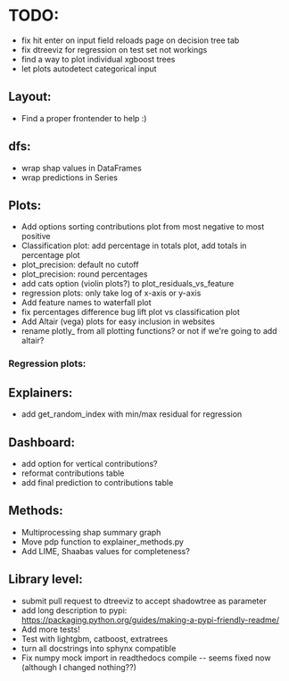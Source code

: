 
# TODO:
- fix hit enter on input field reloads page on decision tree tab
- fix dtreeviz for regression on test set not workings
- find a way to plot individual xgboost trees
- let plots autodetect categorical input

## Layout:
- Find a proper frontender to help :)

## dfs:
- wrap shap values in DataFrames
- wrap predictions in Series


## Plots:
- Add options sorting contributions plot from most negative to most positive
- Classification plot: add percentage in totals plot, add totals in percentage plot
- plot_precision: default no cutoff
- plot_precision: round percentages
- add cats option (violin plots?) to plot_residuals_vs_feature
- regression plots: only take log of x-axis or y-axis
- Add feature names to waterfall plot
- fix percentages difference bug lift plot vs classification plot
- Add Altair (vega) plots for easy inclusion in websites
- rename plotly_ from all plotting functions? or not if we're going to add altair?


### Regression plots:

## Explainers:
- add get_random_index with min/max residual for regression

## Dashboard:
- add option for vertical contributions?
- reformat contributions table
- add final prediction to contributions table

## Methods:
- Multiprocessing shap summary graph 
- Move pdp function to explainer_methods.py
- Add LIME, Shaabas values for completeness?

## Library level:
- submit pull request to dtreeviz to accept shadowtree as parameter
- add long description to pypi: https://packaging.python.org/guides/making-a-pypi-friendly-readme/
- Add more tests!
- Test with lightgbm, catboost, extratrees
- turn all docstrings into sphynx compatible
- Fix numpy mock import in readthedocs compile -- seems fixed now (although I changed nothing??)

